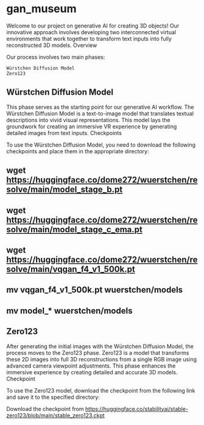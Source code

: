 # gan_museum

Welcome to our project on generative AI for creating 3D objects! Our innovative approach involves developing two interconnected virtual environments that work together to transform text inputs into fully reconstructed 3D models.
Overview

Our process involves two main phases:

    Würstchen Diffusion Model
    Zero123

## Würstchen Diffusion Model

This phase serves as the starting point for our generative AI workflow. The Würstchen Diffusion Model is a text-to-image model that translates textual descriptions into vivid visual representations. This model lays the groundwork for creating an immersive VR experience by generating detailed images from text inputs.
Checkpoints

To use the Würstchen Diffusion Model, you need to download the following checkpoints and place them in the appropriate directory:


## wget https://huggingface.co/dome272/wuerstchen/resolve/main/model_stage_b.pt
## wget https://huggingface.co/dome272/wuerstchen/resolve/main/model_stage_c_ema.pt
## wget https://huggingface.co/dome272/wuerstchen/resolve/main/vqgan_f4_v1_500k.pt

## mv vqgan_f4_v1_500k.pt wuerstchen/models
## mv model_* wuerstchen/models

## Zero123

After generating the initial images with the Würstchen Diffusion Model, the process moves to the Zero123 phase. Zero123 is a model that transforms these 2D images into full 3D reconstructions from a single RGB image using advanced camera viewpoint adjustments. This phase enhances the immersive experience by creating detailed and accurate 3D models.
Checkpoint

To use the Zero123 model, download the checkpoint from the following link and save it to the specified directory:

Download the checkpoint from https://huggingface.co/stabilityai/stable-zero123/blob/main/stable_zero123.ckpt
